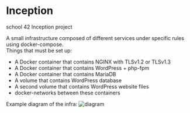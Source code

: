 # Inception
school 42 Inception project

A small infrastructure composed of different services under specific rules using docker-compose.  
Things that must be set up:
- A Docker container that contains NGINX with TLSv1.2 or TLSv1.3
- A Docker container that contains WordPress + php-fpm
- A Docker container that contains MariaDB
- A volume that contains WordPress database
- A second volume that contains WordPress website files
- docker-networks between these containers

Example diagram of the infra:
![diagram](https://user-images.githubusercontent.com/34074848/137622165-273553ba-57bb-4d4c-b94b-3819a427de5e.png)
